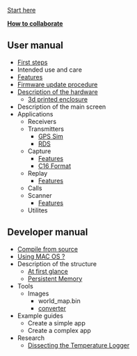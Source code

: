 [Start here](Home)

[**How to collaborate**](How-to-collaborate)
## User manual
* [First steps](First-steps)
* Intended use and care
* [Features](Features)
* [Firmware update procedure](Update-firmware)
* [Description of the hardware](Hardware-overview)
   * [3d printed enclosure](H2-Enclosure)
* Description of the main screen
* Applications
   * Receivers
   * Transmitters
      * [GPS Sim](GPS-Sim)
      * [RDS](RDS)
   * Capture
      * [Features](Capture)
      * [C16 Format](C16-format)
   * Replay
      * [Features](Replay)
   * Calls
   * Scanner
      * [Features](Scanner)
   * Utilites
## Developer manual
* [Compile from source](Compile-firmware)
* [Using MAC OS ?](Using-MAC-OS)
* Description of the structure
   * [At first glance](At-first-glance)
   * [Persistent Memory](Persistent-Memory)
* Tools
   * Images
      * world_map.bin
      * [converter](Splash-and-other-images)
* Example guides
   * Create a simple app
   * Create a complex app
* Research
   * [Dissecting the Temperature Logger](Dissecting-the-Temperature-logger)